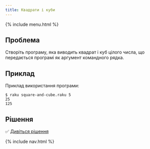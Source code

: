 ```yaml
---
title: Квадрати і куби
---
```


{% include menu.html %}

## Проблема

Створіть програму, яка виводить квадрат і куб цілого числа, що передається програмі як аргумент командного рядка.

## Приклад

Приклад використання програми:

```console
$ raku square-and-cube.raku 5
25
125
```

## Рішення

✅ [Дивіться рішення](solution)

{% include nav.html %}